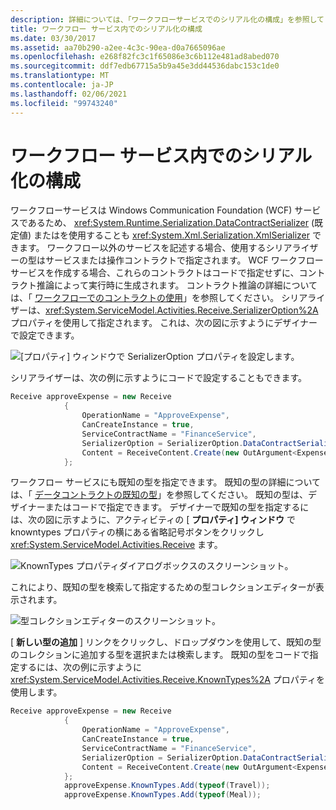 ```yaml
---
description: 詳細については、「ワークフローサービスでのシリアル化の構成」を参照してください。
title: ワークフロー サービス内でのシリアル化の構成
ms.date: 03/30/2017
ms.assetid: aa70b290-a2ee-4c3c-90ea-d0a7665096ae
ms.openlocfilehash: e268f82fc3c1f65086e3c6b112e481ad8abed070
ms.sourcegitcommit: ddf7edb67715a5b9a45e3dd44536dabc153c1de0
ms.translationtype: MT
ms.contentlocale: ja-JP
ms.lasthandoff: 02/06/2021
ms.locfileid: "99743240"
---
```

# <a name="configuring-serialization-in-a-workflow-service"></a>ワークフロー サービス内でのシリアル化の構成

ワークフローサービスは Windows Communication Foundation (WCF) サービスであるため、 <xref:System.Runtime.Serialization.DataContractSerializer> (既定値) またはを使用することも <xref:System.Xml.Serialization.XmlSerializer> できます。 ワークフロー以外のサービスを記述する場合、使用するシリアライザーの型はサービスまたは操作コントラクトで指定されます。 WCF ワークフローサービスを作成する場合、これらのコントラクトはコードで指定せずに、コントラクト推論によって実行時に生成されます。 コントラクト推論の詳細については、「  [ワークフローでのコントラクトの使用](using-contracts-in-workflow.md)」を参照してください。  シリアライザーは、<xref:System.ServiceModel.Activities.Receive.SerializerOption%2A> プロパティを使用して指定されます。 これは、次の図に示すようにデザイナーで設定できます。  
  
 ![[プロパティ] ウィンドウで SerializerOption プロパティを設定します。](./media/configuring-serialization-in-a-workflow-service/setting-serializer-property.png)  
  
 シリアライザーは、次の例に示すようにコードで設定することもできます。  
  
```csharp  
Receive approveExpense = new Receive  
            {  
                OperationName = "ApproveExpense",  
                CanCreateInstance = true,  
                ServiceContractName = "FinanceService",  
                SerializerOption = SerializerOption.DataContractSerializer,  
                Content = ReceiveContent.Create(new OutArgument<Expense>(expense))  
            };  
```  
  
  ワークフロー サービスにも既知の型を指定できます。 既知の型の詳細については、「 [データコントラクトの既知の型](data-contract-known-types.md)」を参照してください。 既知の型は、デザイナーまたはコードで指定できます。 デザイナーで既知の型を指定するには、次の図に示すように、アクティビティの [ **プロパティ] ウィンドウ** で knowntypes プロパティの横にある省略記号ボタンをクリックし <xref:System.ServiceModel.Activities.Receive> ます。
  
 ![KnownTypes プロパティダイアログボックスのスクリーンショット。](./media/configuring-serialization-in-a-workflow-service/known-types-properties.png)  
  
 これにより、既知の型を検索して指定するための型コレクションエディターが表示されます。  
  
 ![型コレクションエディターのスクリーンショット。](./media/configuring-serialization-in-a-workflow-service/type-collection-editor.gif)  
  
 [ **新しい型の追加** ] リンクをクリックし、ドロップダウンを使用して、既知の型のコレクションに追加する型を選択または検索します。 既知の型をコードで指定するには、次の例に示すように <xref:System.ServiceModel.Activities.Receive.KnownTypes%2A> プロパティを使用します。  
  
```csharp
Receive approveExpense = new Receive  
            {  
                OperationName = "ApproveExpense",  
                CanCreateInstance = true,  
                ServiceContractName = "FinanceService",  
                SerializerOption = SerializerOption.DataContractSerializer,  
                Content = ReceiveContent.Create(new OutArgument<Expense>(expense))  
            };  
            approveExpense.KnownTypes.Add(typeof(Travel));  
            approveExpense.KnownTypes.Add(typeof(Meal));  
```
